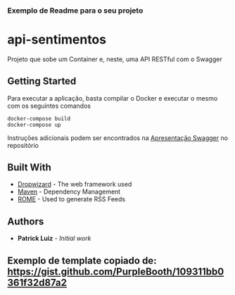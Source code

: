 ### Exemplo de Readme para o seu projeto

# api-sentimentos

Projeto que sobe um Container e, neste, uma API RESTful com o Swagger

## Getting Started

Para executar a aplicação, basta compilar o Docker e executar o mesmo com os seguintes comandos

```
docker-compose build
docker-compose up
```

Instruções adicionais podem ser encontrados na [Apresentação Swagger](https://github.ibm.com/patrick-ibm/swagger_api/blob/master/Apresenta%C3%A7%C3%A3o%20Swagger.pdf) no repositório

## Built With

* [Dropwizard](http://www.dropwizard.io/1.0.2/docs/) - The web framework used
* [Maven](https://maven.apache.org/) - Dependency Management
* [ROME](https://rometools.github.io/rome/) - Used to generate RSS Feeds

## Authors

* **Patrick Luiz** - *Initial work*

## Exemplo de template copiado de: https://gist.github.com/PurpleBooth/109311bb0361f32d87a2